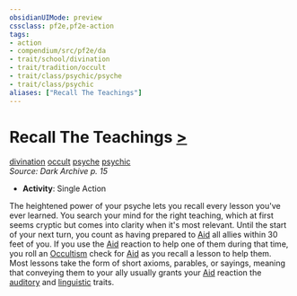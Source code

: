 ```yaml
---
obsidianUIMode: preview
cssclass: pf2e,pf2e-action
tags:
- action
- compendium/src/pf2e/da
- trait/school/divination
- trait/tradition/occult
- trait/class/psychic/psyche
- trait/class/psychic
aliases: ["Recall The Teachings"]
---
```

# Recall The Teachings [>](chapter-9-playing-the-game.md#Actions "Single Action")
[divination](divination.md)  [occult](occult.md)  [psyche](psyche-da.md)  [psychic](rules/traits/psychic-da.md)  
*Source: Dark Archive p. 15*  

- **Activity**: Single Action

The heightened power of your psyche lets you recall every lesson you've ever learned. You search your mind for the right teaching, which at first seems cryptic but comes into clarity when it's most relevant. Until the start of your next turn, you count as having prepared to [Aid](aid.md) all allies within 30 feet of you. If you use the [Aid](aid.md) reaction to help one of them during that time, you roll an [Occultism](../../compendium/skills.md#Occultism) check for [Aid](aid.md) as you recall a lesson to help them. Most lessons take the form of short axioms, parables, or sayings, meaning that conveying them to your ally usually grants your [Aid](aid.md) reaction the [auditory](auditory.md) and [linguistic](linguistic.md) traits.